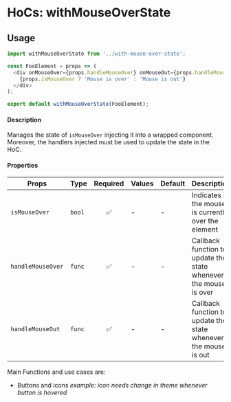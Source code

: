 # HoCs: withMouseOverState

## Usage

```js
import withMouseOverState from '../with-mouse-over-state';

const FooElement = props => (
  <div onMouseOver={props.handleMouseOver} onMouseOut={props.handleMouseOut}>
    {props.isMouseOver ? 'Mouse is over' : 'Mouse is out'}
  </div>
);

export default withMouseOverState(FooElement);
```

#### Description

Manages the state of `isMouseOver` injecting it into a wrapped component.
Moreover, the handlers injected must be used to update the state in the HoC.

#### Properties

| Props             | Type   | Required | Values | Default | Description                                                      |
| ----------------- | ------ | :------: | ------ | ------- | ---------------------------------------------------------------- |
| `isMouseOver`     | `bool` |    ✅    | -      | -       | Indicates if the mouse is currently over the element             |
| `handleMouseOver` | `func` |    ✅    | -      | -       | Callback function to update the state whenever the mouse is over |
| `handleMouseOut`  | `func` |    ✅    | -      | -       | Callback function to update the state whenever the mouse is out  |

Main Functions and use cases are:

- Buttons and icons _example: icon needs change in theme whenever button is
  hovered_

